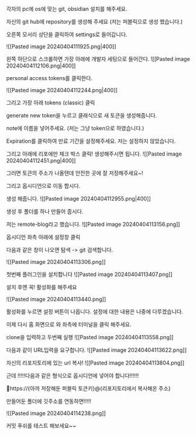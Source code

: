 
각자의 pc에 os에 맞는 git, obsidian 설치를 해주세요.

자신의 git hub에 repository를 생성해 주세요 (저는 퍼블릭으로 생성 했습니다.)


오른쪽 모서리 상단을 클릭하여 settings로 들어갑니다.

![[Pasted image 20240404111925.png|400]]


왼쪽 하단으로 스크롤하면 가장 아래에 개발자 세팅으로 들어간다.
![[Pasted image 20240404112106.png|400]]

personal access tokens를 클릭한다.

![[Pasted image 20240404112244.png|400]]

그리고 가장 아래 tokens (classic) 클릭

generate new token을 누르고 클래식으로 새 토큰을 생성해줍니다.


note에 이름을 넣어주세요.
(저는 그냥 token으로 하였습니다.)

Expiration를 클릭하여 만료 기간을 설정해주세요.
저는 설정하지 않았습니다.

그리고 아래에 리포에만 체크 박스 클릭!
생성해주시면 됩니다.
![[Pasted image 20240404112451.png|400]]


그러면 토큰의 주소가 나올텐데 안전한 곳에 잘 저장해주세요~!

그리고 옵시디언으로 이동 합시다.




생성 해줍니다.
![[Pasted image 20240404112955.png|400]]


생성 후 폴더를 하나 만들어 줍시다.

저는 remote-blog라고 했습니다.
![[Pasted image 20240404113156.png]]


옵시디언 좌측 아래에 설정창 클릭

다음과 같은 창이 나오면 탐색 -> git 검색합니다.


![[Pasted image 20240404113306.png]]



첫번째 플러그인을 설치합니다
![[Pasted image 20240404113407.png]]


설치 후엔 꼭! 활성화를 해주세요

![[Pasted image 20240404113440.png]]



활성화를 누르면 설정 버튼이 나옵니다. 설정에 대한 내용은 나중에 다루겠습니다.

이제 다시 홈 화면으로 와 좌측에 터미널을 클릭 해주세요.

clone을 입력하고 두번째 실행
![[Pasted image 20240404113558.png]]


다음과 같이 URL입력을 요구합니다.
![[Pasted image 20240404113622.png]]


자신의 리포지토리에 있는 url 복사!
![[Pasted image 20240404113804.png]]

근데 !!!!!다음과 같은 형식으로 옵시디언에 넣어야 합니다!!!!!!


https://{아까 저장해둔 퍼블릭 토큰키}@{리포지토리에서 복사해온 주소}

만들어둔 폴더에 깃주소를 연동하면!!!!!

![[Pasted image 20240404114238.png]]


커밋 푸쉬를 테스트 해보세요~~
